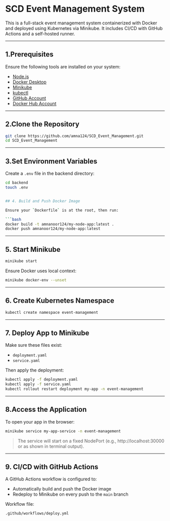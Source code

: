 # SCD Event Management System

This is a full-stack event management system containerized with Docker and deployed using Kubernetes via Minikube. It includes CI/CD with GitHub Actions and a self-hosted runner.

---

## 1.Prerequisites

Ensure the following tools are installed on your system:

- [Node.js](https://nodejs.org/)
- [Docker Desktop](https://www.docker.com/products/docker-desktop/)
- [Minikube](https://minikube.sigs.k8s.io/docs/start/)
- [kubectl](https://kubernetes.io/docs/tasks/tools/)
- [GitHub Account](https://github.com/)
- [Docker Hub Account](https://hub.docker.com/)

---

## 2.Clone the Repository

```bash
git clone https://github.com/amna124/SCD_Event_Management.git
cd SCD_Event_Management
```

---

## 3.Set Environment Variables

Create a `.env` file in the backend directory:

```bash
cd backend
touch .env


## 4. Build and Push Docker Image

Ensure your `Dockerfile` is at the root, then run:

```bash
docker build -t amnanoor124/my-node-app:latest .
docker push amnanoor124/my-node-app:latest
```

---

## 5. Start Minikube

```bash
minikube start
```

Ensure Docker uses local context:

```bash
minikube docker-env --unset
```

---

## 6. Create Kubernetes Namespace

```bash
kubectl create namespace event-management
```

---

## 7. Deploy App to Minikube

Make sure these files exist:

- `deployment.yaml`
- `service.yaml`

Then apply the deployment:

```bash
kubectl apply -f deployment.yaml
kubectl apply -f service.yaml
kubectl rollout restart deployment my-app -n event-management
```

---

## 8.Access the Application

To open your app in the browser:

```bash
minikube service my-app-service -n event-management
```

> The service will start on a fixed NodePort (e.g., http://localhost:30000 or as shown in terminal output).

---

## 9. CI/CD with GitHub Actions

A GitHub Actions workflow is configured to:

- Automatically build and push the Docker image
- Redeploy to Minikube on every push to the `main` branch

Workflow file:
```
.github/workflows/deploy.yml
```
